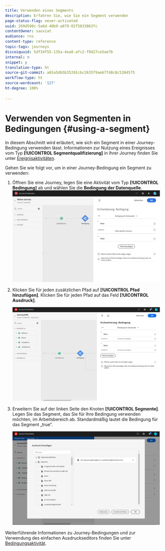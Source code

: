 ```yaml
---
title: Verwenden eines Segments
description: Erfahren Sie, wie Sie ein Segment verwenden
page-status-flag: never-activated
uuid: 269d590c-5a6d-40b9-a879-02f5033863fc
contentOwner: sauviat
audience: rns
content-type: reference
topic-tags: journeys
discoiquuid: 5df34f55-135a-4ea8-afc2-f9427ce5ae7b
internal: n
snippet: y
translation-type: ht
source-git-commit: a65a5db5b35291cbc2635f9ae67fd8c8c5284575
workflow-type: ht
source-wordcount: '127'
ht-degree: 100%

---
```



# Verwenden von Segmenten in Bedingungen {#using-a-segment}

In diesem Abschnitt wird erläutert, wie sich ein Segment in einer Journey-Bedingung verwenden lässt. Informationen zur Nutzung eines Ereignisses vom Typ **[!UICONTROL Segmentqualifizierung]** in Ihrer Journey finden Sie unter [Ereignisaktivitäten](../building-journeys/segment-qualification-events.md).

Gehen Sie wie folgt vor, um in einer Journey-Bedingung ein Segment zu verwenden:

1. Öffnen Sie eine Journey, legen Sie eine Aktivität vom Typ **[!UICONTROL Bedingung]** ab und wählen Sie die **Bedingung der Datenquelle**.
   ![](../assets/journey47.png)

1. Klicken Sie für jeden zusätzlichen Pfad auf **[!UICONTROL Pfad hinzufügen]**. Klicken Sie für jeden Pfad auf das Feld **[!UICONTROL Ausdruck]**.

   ![](../assets/segment3.png)

1. Erweitern Sie auf der linken Seite den Knoten **[!UICONTROL Segmente]**. Legen Sie das Segment, das Sie für Ihre Bedingung verwenden möchten, im Arbeitsbereich ab. Standardmäßig lautet die Bedingung für das Segment „true“.

   ![](../assets/segment4.png)

Weiterführende Informationen zu Journey-Bedingungen und zur Verwendung des einfachen Ausdruckseditors finden Sie unter [Bedingungsaktivität](../building-journeys/condition-activity.md#about_condition).
